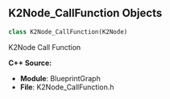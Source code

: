 ## K2Node_CallFunction Objects

```python
class K2Node_CallFunction(K2Node)
```

K2Node Call Function

**C++ Source:**

- **Module**: BlueprintGraph
- **File**: K2Node_CallFunction.h

<a id="unreal.NiagaraNode"></a>
